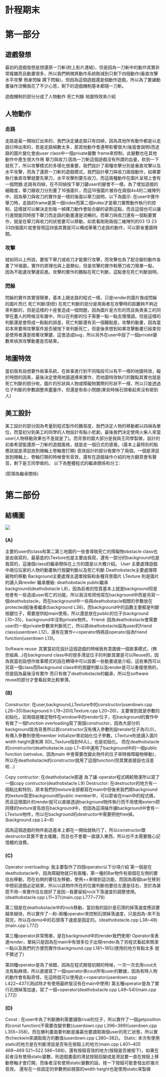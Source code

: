 # 計程期末
# 第一部分
## 遊戲發想
最初的遊戲發想是想還原一刀斬(附上影片連結)，但是因為一刀斬中的動作其實非常複雜而且動畫很多，所以我們稍微將動作系統刪減到只剩下四個動作(垂直攻擊 水平攻擊 側身閃躲 蹲下閃躲)，但因為這個遊戲還是個動作遊戲，所以為了要讓動畫操作流暢我花了不少心思，剩下的遊戲機制基本都隨一刀斬。


遊戲機制的部分分成了人物動作 死亡判斷 地圖特效來介紹
## 人物動作
### 走路
走路是最一開始訂出來的，我們決定讓走路只有四幀，因為其他所有動作都是以走路衍伸出來的，若是走路幀數太多，那其他動作會連帶影響很大(後面會說明)而走路的圖片變化會由user class中一個private變數 frame來控制，此變數也在其他動作中產生很大作用
舉刀與收刀:因為一刀斬這個遊戲沒有所謂的血量，砍到一下就死了，所以攻擊模式的多樣化很重要，我們設計了兩種攻擊分別是垂直攻擊以及水平攻擊，而為了還原一刀斬的遊戲模式，我們設計舉刀與收刀兩個動作，如果要執行垂直攻擊就要先舉刀，水平攻擊則要先收刀，而這兩種動作在圖片呈現上會有一個問題:走路有四幀，在不同幀按下舉刀鍵user的腳會不一樣。為了增加遊戲的細緻度，舉刀跟收刀分別畫了16張圖片，而這16張圖片被存在兩個4x4的二維陣列中，因為舉刀與收刀的實作是一樣的後面以舉刀說明，以下為圖示:
在user中實作舉刀時，走路的frame是第一個index而第二個index才是舉刀實際動作執行的控制，這樣就可以解決走到每一幀揮刀動作會貼合腳的姿勢這點，而且這個也可以讓行進間能同時按下舉刀而走路的動畫還是流暢的。而舉刀與收刀還有一個點要實作，就是在舉刀與收刀的狀態要可以移動，如若看剛剛兩個二維陣列的03 13 23 33四張圖片就會發現這四張其實就可以構成舉著刀走路的動作，可以節省畫圖時間。

 
### 攻擊
就如同以上所說，要按下舉刀或收刀才能實行攻擊，而攻擊也為了配合腳的動作各畫了16張圖，實作的原理也與上面類似，但是攻擊的實作較舉刀收刀簡單一點，因為不能邊攻擊邊前進。攻擊的實作的難點在死亡判斷，這點會在死亡判斷說明。
### 閃躲
閃躲的實作其實很簡單，基本上跟走路的程式一樣，只是render的圖片換成閃躲的圖片而已
死亡判斷(對砍)
在死亡判斷的部分是用兩者在攻擊時的距離夠不夠近來判斷的，但是這樣的十座會造成一個問題，因為圖片是方形的而且負責美工的同學在畫人的時候沒有置中，所以在判斷的位子需要一點一點去慢慢調，但是這樣的判斷還是會照成一點點的誤差。死亡判斷還有另一個難點是，攻擊的動畫，因為當初本來要用攻擊案件是否被按下來判斷死亡，但是後來想到如果攻擊動畫已結束但是使用者還是按著攻擊鍵，這會造成bug，所以另外在user中設了一個private變數來偵測攻擊動畫是否結束。

## 地圖特效
當初我有設想要作故事系統，在故事進行到不同階段可以有不一樣的地圖特效，礙於時間的因素，最後決定使用地圖選擇來實作，而地圖特效執行的難點其實也就是死亡判斷的部分啦，圖片的形狀與人物或障礙物實際的形狀不一樣，所以只能透過位子判斷的參數調整來盡量作，但還是有些小問題(某些時候石頭看起來沒有砸到人)

## 美工設計
美工設計的部分因為考量到程式製作的難易度，我們決定人物的移動都以四禎為單位，而當初分到美工的同學的人物設計有點小悲劇，最後我們決定使用火柴人來當user(人物移動效果也不差就是了)。而背景的圖大部分是我與王同學製做，設計的初衷希望能還原一刀斬的遊戲風格，就是走一個日式的感覺。(基本上最特別的點應該就是滑鼠放到捲軸上卷軸會打開)
音效設計的部分我實作了兩個，一個是滑鼠放到捲軸上，卷軸打開的時候會有音效，還有在遊戲操作介紹的地方翻頁會有聲音，剩下是王同學做的。
以下為整體程式的繼承關係和分工:
 
(箭頭為繼承關係)


# 第二部份
## 結構圖

![](https://i.imgur.com/qXaGnvr.png)

### (A)	
主要的user的class和第二第三地圖的一些會導致死亡的障礙物obstacle
class也是由我寫的，最基底的LTexture也是主要由我寫，還有一部分的background也是我寫的，這幾個class的繼承關係在上方的圖是以大概介紹。
User 主要處理遊戲中兩位玩家的人物的動畫執行按鍵判斷以及死亡判斷
Deathobstacle主要處理障礙物的移動
Background主要處理主選單按鈕和各種背景圖片
LTexture 則是圖片的讀入與render
繼承層級:
deathobstacle  public繼承background(deathobstacle L8)，因為前者的性質基本上就是background但是他會有一些造成user死亡的功能，所以我沒有把他寫在background中而是另寫一個deathobstacle，而在background中一些與deathobstacle相關的參數放在protected給後者繼承(background L38)，而background中的函數主要都是判斷按鍵位子，需要提供給main使用，所以還是放在public的位子(background L10~35)，background中沒有private物件。
Friend:
因為deathobstacle會需要user的一些private參數來判斷死亡，所以將deathobstacle設為user的friend class(userdown L12)，還有在實作<<operator時將該operator設為friend function(userdown L13)。

Software reuse:
其實當初在設計這個遊戲的時候我有意圖做一個故事模式，(無奈組員…)在background class中的很多滑鼠位子的判斷其實是可以Reuse的，因為我當初設想作故事模式的話在轉場中可以設置一些動畫或是介紹，這些東西可以另寫一個class而Background class中的按鍵判斷以及render是可以重複使用的，但是因為最後沒有實作 而只有做了deathobstacle的繼承，所以在software reuse的部分才會看起來比較單薄。

### (B)
Constructor:
在user,background,LTexture中的constructor(userdown.cpp L26~35)(background.h L19~20)(LTexture.cpp L20~26)，主要做到就是參數的初始化，前兩個是確定物件在window中的render位子，在background的實作中有做了一個function overloading寫了兩個constructor，因為大部分的background皆為背景所以若constructor沒有傳入參數則設render位子為(0,0)，有傳入參數則使用member initializer來初始化位子參數。LTexture則是讀入圖片width height還有將 SDL_Texture指到NULL，也是初始化。
而在deathobstacle的constructor(deathobstacle.cpp L7~8)中運用了background中的一個public function (setvalue，因為main 中會需要改變此物件的位子來時做障礙物移動)，所以在deathobstacle的constructor就用了這個function(但其實直接設也沒差啦…)

Copy contructor:
在deathobstacle那邊 為了讓-operator程式碼較簡潔所以寫了一個copy contructor(deathobstacle L9)
Destructor:
在destructor的地方有一個點比較特別，原本我們的texture全部都寫在main中但後來我們將background的texture寫至background的public member中，可以節省在main中的程式碼，而且這樣圖片的render就可以直接透過background物件執行而不用使用extern把同樣的texture宣告放在background中，但因為這項操作讓background中會有一LTexture物件，所以在background的destructor中需要把他free掉。(background.cpp L4~8)

因為這個遊戲的物件創造基本上都在一開始就執行了，所以constructor跟destructor其實不會太複雜，而且也不會要一直讀入東西，所以也不太需要擔心記憶體的浪費。


### (C)
Operator overloading:
我主要製作了四個operator以下分項介紹
第一個是在deathobstacle中，因為障礙物就只有兩種，第一種的Bar物件有兩個在左側的要往右移動，而在右側的要往左移動，使用++來做到這功能，而因為兩個bar在移到中間前遊戲必定結束，所以以該物件所在的位置判斷他要往左還是往右，至於為甚麼不用--來實作往左就好了是因--我要留給rock下落速度的調整使用。(deathobstacle.cpp L11~37)(main.cpp L777~778)

第二個是在deathobstacle中的rock移動，當初我的設計是石頭的掉落速度應該要越來越快，所以實作了--和-兩種operator來控制石頭掉落速度，只是因為-來不及寫完，所以在demo中的石頭落下速度是固定的。(deathobstacle.cpp L38~48)(main.cpp L772)

第三種operator非常簡單，是在background中的render我們使用! Operator來表達render，單純只是因為在main中有很多位子出現render為了另程式看起來簡潔一點以及我們的方便而實作(background.cpp L181~185)(使用的地方有點太多 就不贅述了)

第四種operator是為了偵錯，因為在程式開發初期的時候，一次一次去用cout大法有點麻煩，所以直接寫了一個operator來cout所有user的數據，因為有時人物的動作會有點奇怪，在這時就可以使用此<<operator(userdown.cpp L422~437)(測試時才有使用最終版沒有在main中使用)
第五種operator是為了實行石頭掉落加速，寫了一個=operator(deathobstacle.cpp L49~54)(main.cpp L772)

### (D)
Const :
在user中為了判斷勝利需要讀取rival的位子，所以實作了一個getposition的const function(不需要改變參數)(userdown.cpp L396~399)(userdoen.cpp L355~358)，而在勝利畫面要判斷是誰贏也要讀取兩個user的死亡狀態，所以實作checkwin來讀取兩方的數值(userdown.cpp L380~382)。
Static:
本次有使用static的地方是在判斷滑鼠是否有在按鈕上的地方(main.cpp L401~405 468~469 521~522 586~588)，還有按鈕音效的地方(按鈕是否被按下)，如果在前者沒有使用static變數，則遊戲畫面的滑鼠按鈕回變成是滑鼠要一直在按鈕上移動卷軸才會打開，而後者沒有使用static變數的話，按一下按鈕可能會發出好幾次音效。
還有在一些固定的參數例如視窗的width height也是使用static來製做
